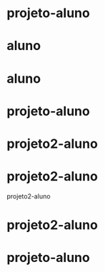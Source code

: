 # projeto-aluno
# aluno
# aluno
# projeto-aluno
# projeto2-aluno
# projeto2-aluno
projeto2-aluno
# projeto2-aluno
# projeto-aluno
